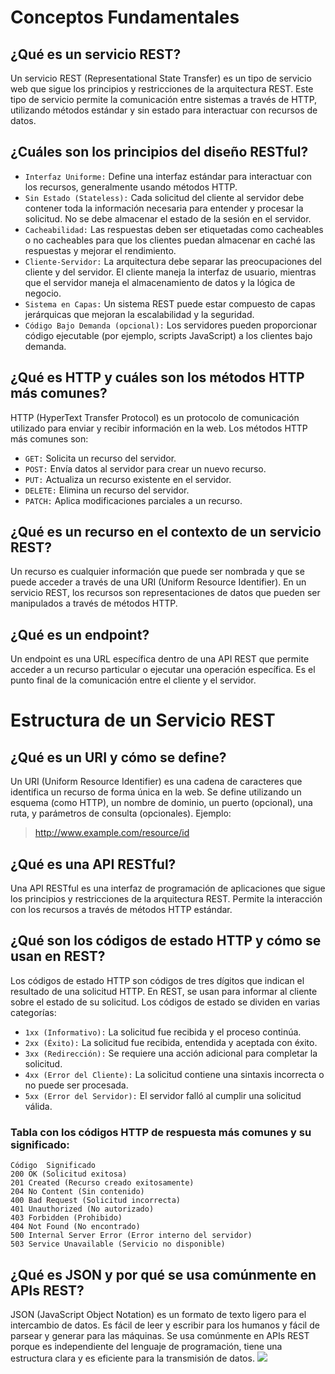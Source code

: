 
# Conceptos Fundamentales

## ¿Qué es un servicio REST?
Un servicio REST (Representational State Transfer) es un tipo de servicio web que sigue los principios y restricciones de la arquitectura REST. Este tipo de servicio permite la comunicación entre sistemas a través de HTTP, utilizando métodos estándar y sin estado para interactuar con recursos de datos.

## ¿Cuáles son los principios del diseño RESTful?
- `Interfaz Uniforme:` Define una interfaz estándar para interactuar con los recursos, generalmente usando métodos HTTP.
- `Sin Estado (Stateless):` Cada solicitud del cliente al servidor debe contener toda la información necesaria para entender y procesar la solicitud. No se debe almacenar el estado de la sesión en el servidor.
- `Cacheabilidad:` Las respuestas deben ser etiquetadas como cacheables o no cacheables para que los clientes puedan almacenar en caché las respuestas y mejorar el rendimiento.
- `Cliente-Servidor:` La arquitectura debe separar las preocupaciones del cliente y del servidor. El cliente maneja la interfaz de usuario, mientras que el servidor maneja el almacenamiento de datos y la lógica de negocio.
- `Sistema en Capas:` Un sistema REST puede estar compuesto de capas jerárquicas que mejoran la escalabilidad y la seguridad.
- `Código Bajo Demanda (opcional):` Los servidores pueden proporcionar código ejecutable (por ejemplo, scripts JavaScript) a los clientes bajo demanda.

## ¿Qué es HTTP y cuáles son los métodos HTTP más comunes?
HTTP (HyperText Transfer Protocol) es un protocolo de comunicación utilizado para enviar y recibir información en la web. Los métodos HTTP más comunes son:

- `GET:` Solicita un recurso del servidor.
- `POST:` Envía datos al servidor para crear un nuevo recurso.
- `PUT:` Actualiza un recurso existente en el servidor.
- `DELETE:` Elimina un recurso del servidor.
- `PATCH:` Aplica modificaciones parciales a un recurso. 

## ¿Qué es un recurso en el contexto de un servicio REST?
Un recurso es cualquier información que puede ser nombrada y que se puede acceder a través de una URI (Uniform Resource Identifier). En un servicio REST, los recursos son representaciones de datos que pueden ser manipulados a través de métodos HTTP.

## ¿Qué es un endpoint? 
Un endpoint es una URL específica dentro de una API REST que permite acceder a un recurso particular o ejecutar una operación específica. Es el punto final de la comunicación entre el cliente y el servidor.

# Estructura de un Servicio REST

## ¿Qué es un URI y cómo se define?
Un URI (Uniform Resource Identifier) es una cadena de caracteres que identifica un recurso de forma única en la web. Se define utilizando un esquema (como HTTP), un nombre de dominio, un puerto (opcional), una ruta, y parámetros de consulta (opcionales). Ejemplo:
> http://www.example.com/resource/id

## ¿Qué es una API RESTful?
Una API RESTful es una interfaz de programación de aplicaciones que sigue los principios y restricciones de la arquitectura REST. Permite la interacción con los recursos a través de métodos HTTP estándar.

## ¿Qué son los códigos de estado HTTP y cómo se usan en REST?
Los códigos de estado HTTP son códigos de tres dígitos que indican el resultado de una solicitud HTTP. En REST, se usan para informar al cliente sobre el estado de su solicitud. Los códigos de estado se dividen en varias categorías:

- `1xx (Informativo):` La solicitud fue recibida y el proceso continúa.
- `2xx (Éxito):` La solicitud fue recibida, entendida y aceptada con éxito.
- `3xx (Redirección):` Se requiere una acción adicional para completar la solicitud.
- `4xx (Error del Cliente):` La solicitud contiene una sintaxis incorrecta o no puede ser procesada.
- `5xx (Error del Servidor):` El servidor falló al cumplir una solicitud válida.

### Tabla con los códigos HTTP de respuesta más comunes y su significado:
```
Código	Significado
200	OK (Solicitud exitosa)
201	Created (Recurso creado exitosamente)
204	No Content (Sin contenido)
400	Bad Request (Solicitud incorrecta)
401	Unauthorized (No autorizado)
403	Forbidden (Prohibido)
404	Not Found (No encontrado)
500	Internal Server Error (Error interno del servidor)
503	Service Unavailable (Servicio no disponible)
```

## ¿Qué es JSON y por qué se usa comúnmente en APIs REST?
JSON (JavaScript Object Notation) es un formato de texto ligero para el intercambio de datos. Es fácil de leer y escribir para los humanos y fácil de parsear y generar para las máquinas. Se usa comúnmente en APIs REST porque es independiente del lenguaje de programación, tiene una estructura clara y es eficiente para la transmisión de datos.
![](https://encrypted-tbn0.gstatic.com/images?q=tbn:ANd9GcTJrn9aASxzrCkFIIkPocMG2hKAo3Yq47XnEQ&s)